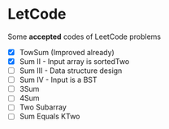 LetCode
===
Some **accepted** codes of LeetCode problems
- [x] TowSum (Improved already)
- [x] Sum II - Input array is sortedTwo
- [ ] Sum III - Data structure design
- [ ] Sum IV - Input is a BST
- [ ] 3Sum
- [ ] 4Sum
- [ ] Two Subarray
- [ ] Sum Equals KTwo
